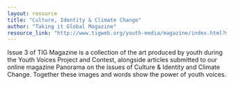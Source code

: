 ```yaml
---
layout: resource
title: "Culture, Identity & Climate Change"
author: "Taking it Global Magazine"
resource_link: "http://www.tigweb.org/youth-media/magazine/index.html?method=issue3"
---
```


Issue 3 of TIG Magazine is a collection of the art produced by youth during the Youth Voices Project and Contest, alongside articles submitted to our online magazine Panorama on the issues of Culture & Identity and Climate Change. Together these images and words show the power of youth voices.
